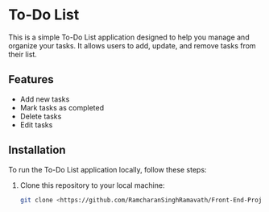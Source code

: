 # To-Do List

This is a simple To-Do List application designed to help you manage and organize your tasks. It allows users to add, update, and remove tasks from their list.

## Features
- Add new tasks
- Mark tasks as completed
- Delete tasks
- Edit tasks

## Installation

To run the To-Do List application locally, follow these steps:

1. Clone this repository to your local machine:
   ```bash
   git clone <https://github.com/RamcharanSinghRamavath/Front-End-Projects-/tree/main/TO-DO%20List>

